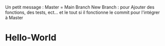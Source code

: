 Un petit message : Master = Main Branch
New Branch : pour Ajouter des fonctions, des tests, ect... et le tout si il fonctionne le commit pour l'intégrer à Master


# Hello-World
